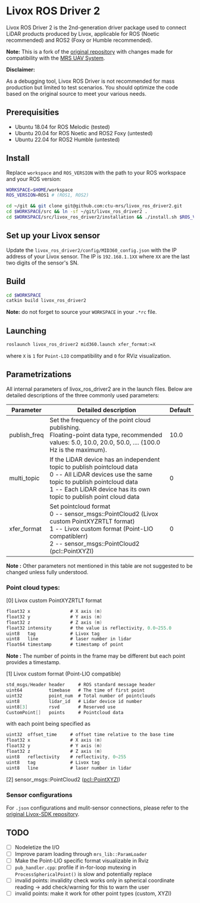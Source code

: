 # Livox ROS Driver 2

Livox ROS Driver 2 is the 2nd-generation driver package used to connect LiDAR products produced by Livox, applicable for ROS (Noetic recommended) and ROS2 (Foxy or Humble recommended).

**Note:**
This is a fork of the [original repository](https://github.com/Livox-SDK/livox_ros_driver2) with changes made for compatibility with the [MRS UAV System](https://github.com/ctu-mrs/mrs_uav_system).

**Disclaimer:**

As a debugging tool, Livox ROS Driver is not recommended for mass production but limited to test scenarios. You should optimize the code based on the original source to meet your various needs.

## Prerequisities

  * Ubuntu 18.04 for ROS Melodic (tested)
  * Ubuntu 20.04 for ROS Noetic and ROS2 Foxy (untested)
  * Ubuntu 22.04 for ROS2 Humble (untested)

## Install

Replace `workspace` and `ROS_VERSION` with the path to your ROS workspace and your ROS version:
```bash
WORKSPACE=$HOME/workspace
ROS_VERSION=ROS1 # (ROS1, ROS2)

cd ~/git && git clone git@github.com:ctu-mrs/livox_ros_driver2.git
cd $WORKSPACE/src && ln -sf ~/git/livox_ros_driver2 .
cd $WORKSPACE/src/livox_ros_driver2/installation && ./install.sh $ROS_VERSION 
```

## Set up your Livox sensor
Update the `livox_ros_driver2/config/MID360_config.json` with the IP address of your Livox sensor.
The IP is `192.168.1.1XX` where `XX` are the last two digits of the sensor's SN.

## Build
```bash
cd $WORKSPACE
catkin build livox_ros_driver2
```

**Note:** do not forget to source your `WORKSPACE` in your `.*rc` file.

## Launching

```bash
roslaunch livox_ros_driver2 mid360.launch xfer_format:=X
```
where `X` is `1` for `Point-LIO` compatibility and `0` for RViz visualization.

## Parametrizations

All internal parameters of livox_ros_driver2 are in the launch files.
Below are detailed descriptions of the three commonly used parameters:

| Parameter    | Detailed description                                                                                                                                                                                                                         | Default |
| ------------ | ------------------------------------------------------------                                                                                                                                                                                 | ------- |
| publish_freq | Set the frequency of the point cloud publishing.<br>Floating-point data type, recommended values: 5.0, 10.0, 20.0, 50.0, .... (100.0 Hz is the maximum).                                                                                     | 10.0    |
| multi_topic  | If the LiDAR device has an independent topic to publish pointcloud data<br>0 -- All LiDAR devices use the same topic to publish pointcloud data<br>1 -- Each LiDAR device has its own topic to publish point cloud data                                                             | 0       |
| xfer_format  | Set pointcloud format<br>0 -- sensor_msgs::PointCloud2 (Livox custom PointXYZRTLT format)<br>1 -- Livox custom format (Point-LIO compatiblerr) <br>2 -- sensor_msgs::PointCloud2 (pcl::PointXYZI) | 0       |

**Note :**  Other parameters not mentioned in this table are not suggested to be changed unless fully understood.

### Point cloud types:

[0] Livox custom PointXYZRTLT format

```c
float32 x               # X axis (m)
float32 y               # Y axis (m)
float32 z               # Z axis (m)
float32 intensity       # the value is reflectivity, 0.0~255.0
uint8   tag             # Livox tag
uint8   line            # laser number in lidar
float64 timestamp       # timestamp of point
```

**Note :** The number of points in the frame may be different but each point provides a timestamp.

[1] Livox custom format (Point-LIO compatible)

```c
std_msgs/Header header     # ROS standard message header
uint64          timebase   # The time of first point
uint32          point_num  # Total number of pointclouds
uint8           lidar_id   # Lidar device id number
uint8[3]        rsvd       # Reserved use
CustomPoint[]   points     # Pointcloud data
```

with each point being specified as

```c
uint32  offset_time     # offset time relative to the base time
float32 x               # X axis (m)
float32 y               # Y axis (m)
float32 z               # Z axis (m)
uint8   reflectivity    # reflectivity, 0~255
uint8   tag             # Livox tag
uint8   line            # laser number in lidar
```

[2] sensor_msgs::PointCloud2 ([pcl::PointXYZI](http://pointclouds.org/documentation/structpcl_1_1_point_x_y_z_i.html))

### Sensor configurations
For `.json` configurations and mulit-sensor connections, please refer to the [original Livox-SDK repository](https://github.com/Livox-SDK/livox_ros_driver2).

## TODO
- [ ] Nodeletize the I/O
- [ ] Improve param loading through `mrs_lib::ParamLoader`
- [ ] Make the Point-LIO specific format visualizable in Rviz
- [ ] `pub_handler.cpp`: profile if in-for-loop mutexing in `ProcessSphericalPoint()` is slow and potentially replace
- [ ] invalid points: invalidity check works only in spherical coordinate reading -> add check/warning for this to warn the user
- [ ] invalid points: make it work for other point types (custom, XYZI)
